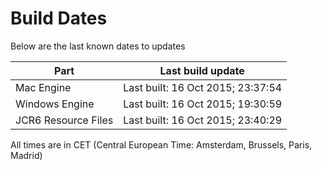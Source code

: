 # Build Dates

Below are the last known dates to updates

Part | Last build update
-----|-----
Mac Engine | Last built: 16 Oct 2015; 23:37:54
Windows Engine | Last built: 16 Oct 2015; 19:30:59
JCR6 Resource Files | Last built: 16 Oct 2015; 23:40:29
All times are in CET (Central European Time: Amsterdam, Brussels, Paris, Madrid)



